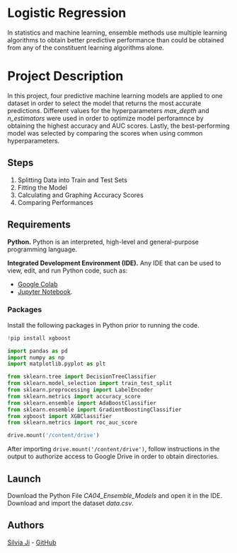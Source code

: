 # Logistic Regression
<p align="center">
  <src="https://i0.wp.com/post.healthline.com/wp-content/uploads/2020/06/485800-Heart-Disease-Facts-Statistics-and-You-1296x728-Header.png?h=1528">
</p>

In statistics and machine learning, ensemble methods use multiple learning algorithms to obtain better predictive performance than could be obtained from any of the constituent learning algorithms alone.


# Project Description

In this project, four predictive machine learning models are applied to one dataset in order to select the model that returns the most accurate predictions. Different values for the hyperparameters *max_depth* and *n_estimators* were used in order to optimize model perforamnce by obtaining the highest accuracy and AUC scores. Lastly, the best-performing model was selected by comparing the scores when using common hyperparameters.


## Steps

 1. Splitting Data into Train and Test Sets
 2. Fitting the Model
 3. Calculating and Graphing Accuracy Scores
 4. Comparing Performances

## Requirements

**Python.** Python is an interpreted, high-level and general-purpose programming language. 

**Integrated Development Environment (IDE).** Any IDE that can be used to view, edit, and run Python code, such as:
- [Google Colab](https://colab.research.google.com/notebooks/intro.ipynb#recent=true)
- [Jupyter Notebook](https://jupyter.org/).

### Packages 
Install the following packages in Python prior to running the code.
```python
!pip install xgboost

import pandas as pd
import numpy as np
import matplotlib.pyplot as plt

from sklearn.tree import DecisionTreeClassifier
from sklearn.model_selection import train_test_split
from sklearn.preprocessing import LabelEncoder
from sklearn.metrics import accuracy_score
from sklearn.ensemble import AdaBoostClassifier
from sklearn.ensemble import GradientBoostingClassifier
from xgboost import XGBClassifier
from sklearn.metrics import roc_auc_score

drive.mount('/content/drive')
```
After importing ```drive.mount('/content/drive')```, follow instructions in the output to authorize access to Google Drive in order to obtain directories.

## Launch
Download the Python File *CA04_Ensemble_Models* and open it in the IDE. Download and import the dataset *data.csv*. 

## Authors

[Silvia Ji](https://www.linkedin.com/in/silviaji/) - [GitHub](github.com/jisilvia)
